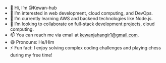 - 👋 Hi, I’m @Kewan-hub
- 👀 I’m interested in web development, cloud computing, and DevOps.
- 🌱 I’m currently learning AWS and backend technologies like Node.js.
- 💞️ I’m looking to collaborate on full-stack development projects, cloud computing.
- 📫 You can reach me via email at kewanjahangir1@gmail.com.
- 😄 Pronouns: He/Him
- ⚡ Fun fact: I enjoy solving complex coding challenges and playing chess during my free time!


<!---
Kewan-hub/Kewan-hub is a ✨ special ✨ repository because its `README.md` (this file) appears on your GitHub profile.
You can click the Preview link to take a look at your changes.
--->
